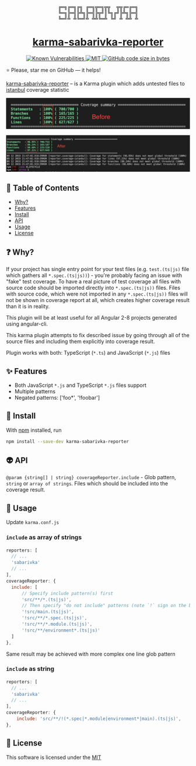 <div align="center"><pre>
╔═╗╔═╗╔╗ ╔═╗╦═╗╦╦  ╦╦╔═╔═╗
╚═╗╠═╣╠╩╗╠═╣╠╦╝║╚╗╔╝╠╩╗╠═╣
╚═╝╩ ╩╚═╝╩ ╩╩╚═╩ ╚╝ ╩ ╩╩ ╩
</pre></div>

<h1 align="center">
    <a href="https://github.com/kopach/karma-sabarivka-reporter">karma-sabarivka-reporter</a>
</h1>

<div align="center">
    <a href="https://snyk.io/test/github/kopach/karma-sabarivka-reporter">
        <img src="https://camo.githubusercontent.com/f857e5f0ba00648dd89224a8aa91af1f389806bf/68747470733a2f2f736e796b2e696f2f746573742f6769746875622f6b6f706163682f6b61726d612d736162617269766b612d7265706f727465722f62616467652e7376673f74617267657446696c653d7061636b6167652e6a736f6e"
            alt="Known Vulnerabilities"
        />
    </a>
    <a href="https://github.com/kopach/karma-sabarivka-reporter/blob/master/LICENSE">
        <img src="https://camo.githubusercontent.com/b2a47d97326e4ad2ca799414b77ffb57d16ba92a/68747470733a2f2f696d672e736869656c64732e696f2f6769746875622f6c6963656e73652f6b6f706163682f6b61726d612d736162617269766b612d7265706f72746572"
            alt="MIT"
        />
    </a>
    <a href="https://github.com/kopach/karma-sabarivka-reporter">
        <img src="https://camo.githubusercontent.com/034d02a85c11c83e86b36f4af5fb9b2f99eea13a/68747470733a2f2f696d672e736869656c64732e696f2f6769746875622f6c616e6775616765732f636f64652d73697a652f6b6f706163682f6b61726d612d736162617269766b612d7265706f72746572"
            alt="GitHub code size in bytes"
        />
    </a>
</div>

⭐️ Please, star me on GitHub — it helps!

[karma-sabarivka-reporter](https://github.com/kopach/karma-sabarivka-reporter) – is a Karma plugin which adds untested files to [istanbul](https://github.com/gotwarlost/istanbul) coverage statistic

![screenshot before](./assets/before.png)

![screenshot after](./assets/after.png)

## 🧬 Table of Contents

- [Why?](#-why)
- [Features](#-features)
- [Install](#-install)
- [API](#-api)
- [Usage](#-usage)
- [License](#-license)

## ❓ Why?

If your project has single entry point for your test files (e.g. `test.(ts|js)` file which gathers all `*.spec.(ts|js))`) - you're probably facing an issue with "fake" test coverage. To have a real picture of test coverage all files with source code should be imported directly into `*.spec.(ts|js))` files. Files with source code, which were not imported in any `*.spec.(ts|js))` files will not be shown in coverage report at all, which creates higher coverage result than it is in reality.

This plugin will be at least useful for all Angular 2-8 projects generated using angular-cli.

This karma plugin attempts to fix described issue by going through all of the source files and including them explicitly into coverage result.

Plugin works with both: TypeScript (`*.ts`) and JavaScript (`*.js`) files

## ✨ Features

- Both JavaScript `*.js` and TypeScript `*.js` files support
- Multiple patterns
- Negated patterns: ['foo*', '!foobar']

## 💾 Install

With [npm](https://npmjs.org/) installed, run

```bash
npm install --save-dev karma-sabarivka-reporter
```

## 👽 API

`@param {string[] | string} coverageReporter.include` - Glob pattern, `string` or `array of strings`. Files which should be included into the coverage result.

## 🔨 Usage

Update `karma.conf.js`

### `include` as array of strings

```JavaScript
reporters: [
  // ...
  'sabarivka'
  // ...
],
coverageReporter: {
  include: [
      // Specify include pattern(s) first
      'src/**/*.(ts|js)',
      // Then specify "do not include" patterns (note `!` sign on the beggining of each statement)
      '!src/main.(ts|js)',
      '!src/**/*.spec.(ts|js)',
      '!src/**/*.module.(ts|js)',
      '!src/**/environment*.(ts|js)'
  ]
},
```

Same result may be achieved with more complex one line glob pattern

### `include` as string

```JavaScript
reporters: [
  // ...
  'sabarivka'
  // ...
],
coverageReporter: {
    include: 'src/**/!(*.spec|*.module|environment*|main).(ts|js)',
},
```

## 📄 License

This software is licensed under the [MIT](https://github.com/kopach/karma-sabarivka-reporter/blob/master/LICENSE)

